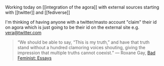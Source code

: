 Working today on [[integration of the agora]] with external sources starting with [[twitter]] and [[fediverse]]

I'm thinking of having anyone with a twitter/masto account "claim" their id on agora which is just going to be their id on the external site e.g. vera@twitter.com

>“We should be able to say, “This is my truth,” and have that truth stand without a hundred clamoring voices shouting, giving the impression that multiple truths cannot coexist.” ―  Roxane Gay,   [Bad Feminist: Essays](https://www.goodreads.com/work/quotes/26563816)